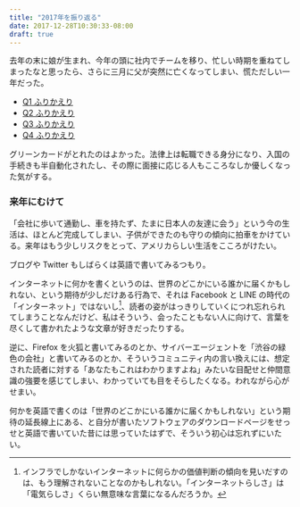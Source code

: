 ```yaml
---
title: "2017年を振り返る"
date: 2017-12-28T10:30:33-08:00
draft: true
---
```


去年の末に娘が生まれ、今年の頭に社内でチームを移り、忙しい時期を重ねてしまったなと思ったら、さらに三月に父が突然に亡くなってしまい、慌ただしい一年だった。

* [Q1 ふりかえり][Q1]
* [Q2 ふりかえり][Q2]
* [Q3 ふりかえり][Q3]
* [Q4 ふりかえり][Q4]

グリーンカードがとれたのはよかった。法律上は転職できる身分になり、入国の手続きも半自動化されたし、その際に面接に応じる人もこころなしか優しくなった気がする。

### 来年にむけて

「会社に歩いて通勤し、車を持たず、たまに日本人の友達に会う」という今の生活は、ほとんど完成してしまい、子供ができたのも守りの傾向に拍車をかけている。来年はもう少しリスクをとって、アメリカらしい生活をこころがけたい。

ブログや Twitter もしばらくは英語で書いてみるつもり。

インターネットに何かを書くというのは、世界のどこかにいる誰かに届くかもしれない、という期待が少しだけある行為で、それは Facebook と LINE の時代の「インターネット」ではないし[^INTERNET]、読者の姿がはっきりしていくにつれ忘れられてしまうことなんだけど、私はそういう、会ったこともない人に向けて、言葉を尽くして書かれたような文章が好きだったりする。

逆に、Firefox を火狐と書いてみるのとか、サイバーエージェントを「渋谷の緑色の会社」と書いてみるのとか、そういうコミュニティ内の言い換えには、想定された読者に対する「あなたもこれはわかりますよね」みたいな目配せと仲間意識の強要を感じてしまい、わかっていても目をそらしたくなる。われながら心がせまい。

何かを英語で書くのは「世界のどこかにいる誰かに届くかもしれない」という期待の延長線上にある、と自分が書いたソフトウェアのダウンロードページをせっせと英語で書いていた昔には思っていたはずで、そういう初心は忘れずにいたい。

[Q1]: https://blog.8-p.info/ja/2017/04/01/q1/
[Q2]: https://blog.8-p.info/ja/2017/06/27/q2/
[Q3]: https://blog.8-p.info/ja/2017/09/25/q3/
[Q4]: https://blog.8-p.info/ja/2017/12/27/q4/
[^INTERNET]: インフラでしかないインターネットに何らかの価値判断の傾向を見いだすのは、もう理解されないことなのかもしれない。「インターネットらしさ」は「電気らしさ」くらい無意味な言葉になるんだろうか。

